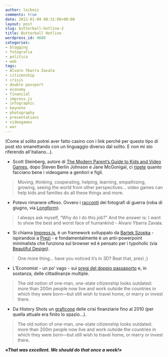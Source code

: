 ```yaml
---
author: leibniz
comments: true
date: 2012-01-09 08:31:08+00:00
layout: post
slug: butterball-hotline-2
title: Butterball Hotline
wordpress_id: 4686
categories:
- blogging
- fotografia
- politica
- web
tags:
- Alvaro Ybarra Zavala
- citizenship
- crisis
- double passport
- economy
- financial
- impress.js
- infographic
- keynote
- photography
- presentations
- videogames
- war
---
```


(Come al solito potrei aver fatto casino con i link perché per questo tipo di post sto smanettando con un linguaggio diverso dal solito. E non mi sto riferendo all'italiano...).



	
  * Scott Steinberg, autore di [The Modern Parent’s Guide to Kids and Video Games](http://www.parentsguidebooks.com/), dopo Steven Berlin Johnson e Jane McGonigal, ci [ripete](http://abcnews.go.com/blogs/technology/2011/12/the-benefits-of-video-games/) quanto facciano bene i videogame a genitori e figli.


> Moving, thinking, cooperating, helping, learning, empathizing, growing, seeing the world from other perspectives… video games can help kids and families do all these things and more.




	
  * Potevo rimanere offeso. Ovvero i [racconti](http://www.guardian.co.uk/media/2011/jun/18/war-photographers-special-report?cat=media&type=article) dei fotografi di guerra (roba di giugno, via [Longform](http://longform.org/)).


> I always ask myself, “Why do I do this job?” And the answer is: I want to show the best and worst face of humankind - Alvaro Ybarra Zavala.




	
  * Si chiama [Impress.js](https://github.com/bartaz/impress.js), è un framework sviluppato da [Bartek Szopka](http://twitter.com/bartaz) - ispirandosi a [Prezi](http://prezi.com/) - e fondamentalmente è un anti-powerpoint minimalista che funziona sul browser ed è pensato per i typoholic (via [Beautiful Design](http://beautifulpixels.com/web/create-visually-stunning-presentations-right-in-your-browser/)).


> One more thing… have you noticed it’s in 3D? Beat that, prezi ;)




	
  * L’Economist - un po’ vago - sui [pregi del doppio passaporto](http://www.economist.com/node/21542413) e, in sostanza, delle cittadinanze multiple.


> The old notion of one-man, one-state citizenship looks outdated: more than 200m people now live and work outside the countries in which they were born—but still wish to travel home, or marry or invest there.




	
  * Da History Shots un [graficone](http://www.historyshots.com/financialcrisis/) delle crisi finanziarie fino al 2010 (per quella attuale era finito lo spazio…).


> The old notion of one-man, one-state citizenship looks outdated: more than 200m people now live and work outside the countries in which they were born—but still wish to travel home, or marry or invest there.





**_«That was excellent. We should do that once a week!»_**
